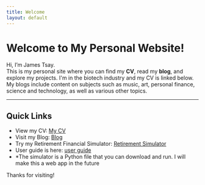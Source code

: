 ```yaml
---
title: Welcome
layout: default
---
```


# Welcome to My Personal Website!

Hi, I’m James Tsay.  
This is my personal site where you can find my **CV**, read my **blog**, and explore my projects.
I'm in the biotech industry and my CV is linked below.
My blogs include content on subjects such as music, art, personal finance, science and technology, as well as various other topics.


---

## Quick Links

- View my CV: [My CV](https://raw.githubusercontent.com/JamesTsay-12/JamesTsay-12.github.io/main/080525_ResumeJamesTsay.pdf)
- Visit my Blog: <a href="https://jamestsay-12.github.io/blog-site/" target="_blank">Blog</a>
- Try my Retirement Financial Simulator: <a href="https://github.com/JamesTsay-12/Finance/blob/main/retirementF.py" target="_blank">Retirement Simulator</a>
- User guide is here: <a href="https://github.com/JamesTsay-12/Finance-public-/blob/main/User_Guide_Portfolio_Simulation060425-2.pdf" target="_blank">user guide</a>
- *The simulator is a Python file that you can download and run.  I will make this a web app in the future

Thanks for visiting!
